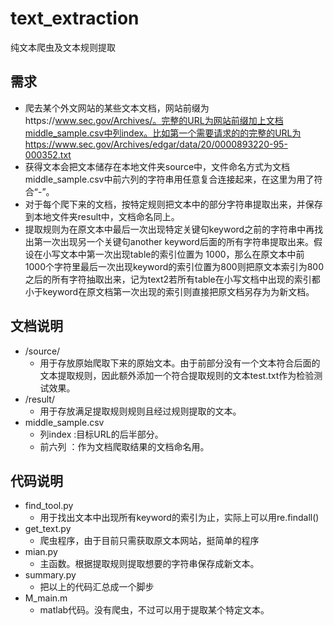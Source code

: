 # text_extraction
纯文本爬虫及文本规则提取
## 需求
* 爬去某个外文网站的某些文本文档，网站前缀为https://www.sec.gov/Archives/。完整的URL为网站前缀加上文档middle_sample.csv中列index。比如第一个需要请求的的完整的URL为https://www.sec.gov/Archives/edgar/data/20/0000893220-95-000352.txt
* 获得文本会把文本储存在本地文件夹source中，文件命名方式为文档middle_sample.csv中前六列的字符串用任意复合连接起来，在这里为用了符合“-”。
* 对于每个爬下来的文档，按特定规则把文本中的部分字符串提取出来，并保存到本地文件夹result中，文档命名同上。
* 提取规则为在原文本中最后一次出现特定关键句keyword之前的字符串中再找出第一次出现另一个关键句another keyword后面的所有字符串提取出来。假设在小写文本中第一次出现table的索引位置为 1000，那么在原文本中前 1000个字符里最后一次出现keyword的索引位置为800则把原文本索引为800之后的所有字符抽取出来，记为text2若所有table在小写文档中出现的索引都小于keyword在原文档第一次出现的索引则直接把原文档另存为为新文档。

## 文档说明
* /source/
  - 用于存放原始爬取下来的原始文本。由于前部分没有一个文本符合后面的文本提取规则，因此额外添加一个符合提取规则的文本test.txt作为检验测试效果。
* /result/
  - 用于存放满足提取规则规则且经过规则提取的文本。
* middle_sample.csv
  - 列index :目标URL的后半部分。
  - 前六列 ：作为文档爬取结果的文档命名用。

## 代码说明
* find_tool.py
  - 用于找出文本中出现所有keyword的索引为止，实际上可以用re.findall()
* get_text.py
  - 爬虫程序，由于目前只需获取原文本网站，挺简单的程序
* mian.py
  - 主函数。根据提取规则提取想要的字符串保存成新文本。
* summary.py
  - 把以上的代码汇总成一个脚步
* M_main.m
  - matlab代码。没有爬虫，不过可以用于提取某个特定文本。
